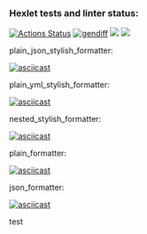 ### Hexlet tests and linter status:
[![Actions Status](https://github.com/HoldCarter/python-project-50/workflows/hexlet-check/badge.svg)](https://github.com/HoldCarter/python-project-50/actions)  [![gendiff](https://github.com/HoldCarter/python-project-50/actions/workflows/gendiff_auto.yml/badge.svg)](https://github.com/HoldCarter/python-project-50/actions/workflows/gendiff_auto.yml)  <a href="https://codeclimate.com/github/HoldCarter/python-project-50/maintainability"><img src="https://api.codeclimate.com/v1/badges/caab6a64f7eb270a88cf/maintainability" /></a>  <a href="https://codeclimate.com/github/HoldCarter/python-project-50/test_coverage"><img src="https://api.codeclimate.com/v1/badges/caab6a64f7eb270a88cf/test_coverage" /></a>

plain_json_stylish_formatter:

[![asciicast](https://asciinema.org/a/YeRK6DpNHr4yzvSYVUp1HGEu5.svg)](https://asciinema.org/a/YeRK6DpNHr4yzvSYVUp1HGEu5)

plain_yml_stylish_formatter:

[![asciicast](https://asciinema.org/a/ZL3zytZgsEIe0mmyczi7m80lc.svg)](https://asciinema.org/a/ZL3zytZgsEIe0mmyczi7m80lc)

nested_stylish_formatter:

[![asciicast](https://asciinema.org/a/kmGVSJgz5G2roZIyQggdx4HwN.svg)](https://asciinema.org/a/kmGVSJgz5G2roZIyQggdx4HwN)

plain_formatter:

[![asciicast](https://asciinema.org/a/msUXXq066uJvrIhJr1mjVB1Uo.svg)](https://asciinema.org/a/msUXXq066uJvrIhJr1mjVB1Uo)

json_formatter:

[![asciicast](https://asciinema.org/a/9uWj2nfkclLp8vWa3vuNWhKET.svg)](https://asciinema.org/a/9uWj2nfkclLp8vWa3vuNWhKET)

test

